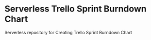 # Serverless Trello Sprint Burndown Chart

Serverless repository for Creating Trello Sprint Burndown Chart
